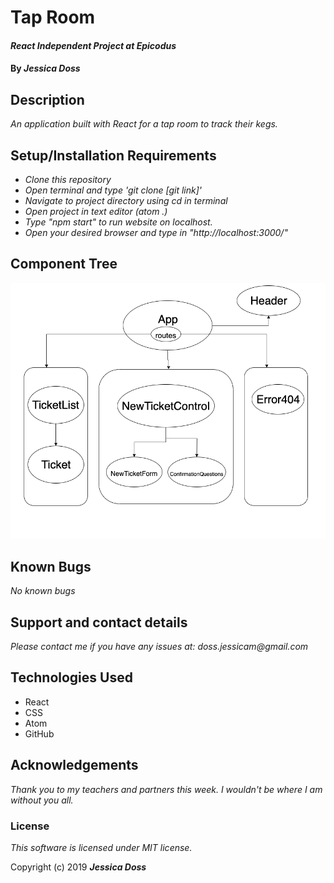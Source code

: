 # Tap Room

#### _React Independent Project at Epicodus_

#### By _**Jessica Doss**_

## Description

_An application built with React for a tap room to track their kegs._

## Setup/Installation Requirements

* _Clone this repository_
* _Open terminal and type 'git clone [git link]'_
* _Navigate to project directory using cd in terminal_
* _Open project in text editor (atom .)_
* _Type "npm start" to run website on localhost._
* _Open your desired browser and type in "http://localhost:3000/"_

## Component Tree

![Component Tree](./src/assets/componentTree.png)

## Known Bugs

_No known bugs_

## Support and contact details

_Please contact me if you have any issues at: doss.jessicam@gmail.com_

## Technologies Used

* React
* CSS
* Atom
* GitHub

## Acknowledgements
_Thank you to my teachers and partners this week. I wouldn't be where I am without you all._

### License
_This software is licensed under MIT license._

Copyright (c) 2019 **_Jessica Doss_**
